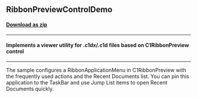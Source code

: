 ## RibbonPreviewControlDemo
#### [Download as zip](https://grapecity.github.io/DownGit/#/home?url=https://github.com/GrapeCity/ComponentOne-WinForms-Samples/tree/master/NetFramework\Reports\C1Preview\CS\RibbonPreviewControlDemo)
____
#### Implements a viewer utility for .c1dx/.c1d files based on C1RibbonPreview control
____
The sample configures a RibbonApplicationMenu in C1RibbonPreview with the frequently used actions and the Recent Documents list. You can pin this application to the TaskBar and use Jump List items to open Recent Documents quickly. 
